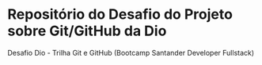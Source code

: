 #  Repositório do Desafio do Projeto sobre Git/GitHub da Dio
Desafio Dio - Trilha Git e GitHub (Bootcamp Santander Developer Fullstack)

